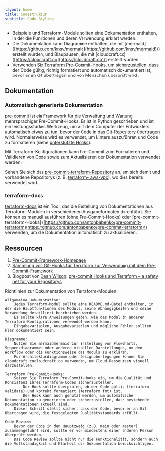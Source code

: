 ```yaml
---
layout: home
title: Codestruktur
subtitle: Code-Styling
---
```



* Beispiele und Terraform-Module sollten eine Dokumentation enthalten, in der die Funktionen und deren Verwendung erklärt werden.
* Die Dokumentation kann Diagramme enthalten, die mit \[mermaid\] \([https://github.com/knsv/mermaid](https://github.com/knsv/mermaid)\) erstellt wurden, und Blaupausen, die mit \[cloudcraft.co\] \([https://cloudcraft.co](https://cloudcraft.co)\) erstellt wurden.
* Verwenden Sie [Terraform Pre-Commit-Hooks](https://github.com/antonbabenko/pre-commit-terraform), um sicherzustellen, dass der Code gültig, richtig formatiert und automatisch dokumentiert ist, bevor er an Git übertragen und von Menschen überprüft wird .


## Dokumentation

### Automatisch generierte Dokumentation

[pre-commit](https://pre-commit.com/) ist ein Framework für die Verwaltung und Wartung mehrsprachiger Pre-Commit-Hooks. Es ist in Python geschrieben und ist ein leistungsstarkes Werkzeug, um auf dem Computer des Entwicklers automatisch etwas zu tun, bevor der Code in das Git-Repository übertragen wird. Normalerweise wird es verwendet, um Linters auszuführen und Code zu formatieren \(siehe [unterstützte Hooks](https://pre-commit.com/hooks.html)\).

Mit Terraform-Konfigurationen kann Pre-Commit zum Formatieren und Validieren von Code sowie zum Aktualisieren der Dokumentation verwendet werden.

Sehen Sie sich das [pre-commit-terraform-Repository](https://github.com/antonbabenko/pre-commit-terraform/blob/master/README.md) an, um sich damit und vorhandene Repositorys \(z. B. [terraform- aws-vpc](https://github.com/terraform-aws-modules/terraform-aws-vpc)\), wo dies bereits verwendet wird.

### terraform-docs

[terraform-docs](https://github.com/segmentio/terraform-docs) ist ein Tool, das die Erstellung von Dokumentationen aus Terraform-Modulen in verschiedenen Ausgabeformaten durchführt. Sie können es manuell ausführen \(ohne Pre-Commit-Hooks\) oder \[pre-commit-terraform-Hooks\] \([https://github.com/antonbabenko/pre-commit-terraform](https://github.com/antonbabenko/pre-commit-terraform)\) verwenden, um die Dokumentation automatisch zu aktualisieren.

## Ressourcen

1. [Pre-Commit-Framework-Homepage](https://pre-commit.com/)
2. [Sammlung von Git-Hooks für Terraform zur Verwendung mit dem Pre-Commit-Framework](https://github.com/antonbabenko/pre-commit-terraform)
3. Blogpost von [Dean Wilson](https://github.com/deanwilson): [pre-commit Hooks and Terraform – a safety net for your Repositorys](https://www.unixdaemon.net/tools/terraform%20-precommit-Hooks/)



Richtlinien zur Dokumentation von Terraform-Modulen:

    Allgemeine Dokumentation:
        Jedes Terraform-Modul sollte eine README.md-Datei enthalten, in der die Hauptfunktionen des Moduls, seine Abhängigkeiten und seine Verwendung detailliert beschrieben werden.
        Es sollte klare Anweisungen geben, wie das Modul in anderen Terraform-Konfigurationen verwendet werden kann.
        Eingabevariablen, Ausgabevariablen und mögliche Fehler sollten klar dokumentiert sein.

    Diagramme:
        Nutzen Sie mermaidmermaid zur Erstellung von Flowcharts, Sequenzdiagrammen oder anderen visuellen Darstellungen, um den Workflow oder die Funktionsweise des Moduls zu erklären.
        Für Architekturdiagramme oder Designüberlegungen können Sie cloudcraft.cocloudcraft.co verwenden, um Cloud-Ressourcen visuell darzustellen.

    Terraform Pre-Commit-Hooks:
        Setzen Sie Terraform Pre-Commit-Hooks ein, um die Qualität und Konsistenz Ihres Terraform-Codes sicherzustellen.
            Der Hook sollte überprüfen, ob der Code gültig (terraform validate) und korrekt formatiert (terraform fmt) ist.
            Der Hook kann auch genutzt werden, um automatische Dokumentation zu generieren oder sicherzustellen, dass bestehende Dokumentationen aktuell sind.
        Dieser Schritt stellt sicher, dass der Code, bevor er an Git übertragen wird, die festgelegten Qualitätsstandards erfüllt.

    Code Review:
        Bevor der Code in den Hauptzweig (z.B. main oder master) zusammengeführt wird, sollte er von mindestens einer anderen Person überprüft werden.
        Das Code Review sollte nicht nur die Funktionalität, sondern auch die Vollständigkeit und Klarheit der Dokumentation berücksichtigen.